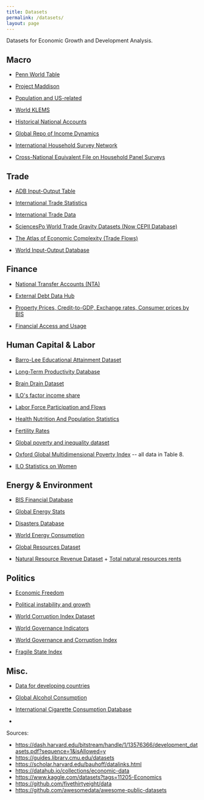```yaml
---
title: Datasets
permalink: /datasets/
layout: page
---
```


Datasets for Economic Growth and Development Analysis.

## Macro

- [Penn World Table](https://www.rug.nl/ggdc/productivity/pwt/?lang=en)

- [Project Maddison](https://www.rug.nl/ggdc/historicaldevelopment/maddison/?lang=en)

- [Population and US-related](https://gsociology.icaap.org/dataupload.html)

- [World KLEMS](http://www.worldklems.net/data.htm)

- [Historical National Accounts](https://www.rug.nl/ggdc/historicaldevelopment/na/)

- [Global Repo of Income Dynamics](https://www.grid-database.org/)

- [International Household Survey Network](https://github.com/ihsn?language=php)

- [Cross-National Equivalent File on Household Panel Surveys](https://www.pdrc.keio.ac.jp/en/paneldata/datasets/jhps-cnef/)


## Trade

- [ADB Input-Output Table](https://data.adb.org/search/content/tags/211)

- [International Trade Statistics](http://www.econostatistics.co.za/)

- [International Trade Data](https://web.archive.org/web/20220119142043/https://www.macalester.edu/research/economics/page/haveman/trade.resources/tradedata.html)

- [SciencesPo World Trade Gravity Datasets (Now CEPII Database)](http://www.cepii.fr/CEPII/en/bdd_modele/bdd_modele.asp)

- [The Atlas of Economic Complexity (Trade Flows)](https://dataverse.harvard.edu/dataverse/atlas)

- [World Input-Output Database](https://www.rug.nl/ggdc/valuechain/wiod/)


## Finance

- [National Transfer Accounts (NTA)](https://ntaccounts.org/web/nta/show/Browse%20database#H-zfl0oo)

- [External Debt Data Hub](http://www.jedh.org/)

- [Property Prices, Credit-to-GDP, Exchange rates, Consumer prices by BIS](https://stats.bis.org/statx/toc/LBS.html)

- [Financial Access and Usage](https://www.kaggle.com/datasets/thedevastator/financial-access-and-usage-data-2004-2016)


## Human Capital & Labor

- [Barro-Lee Educational Attainment Dataset](<http://www.barrolee.com/>)

- [Long-Term Productivity Database](http://longtermproductivity.com/download.html)

- [Brain Drain Dataset](https://web.archive.org/web/20130821012933/https://iab.de/en/daten/iab-brain-drain-data.aspx)

- [ILO's factor income share](https://ilostat.ilo.org/topics/labour-income/)

- [Labor Force Participation and Flows](https://egc.yale.edu/data/Donovan-Lu-Schoellman)

- [Health Nutrition And Population Statistics](https://datacatalog.worldbank.org/search/dataset/0037652/Health-Nutrition-and-Population-Statistics)

- [Fertility Rates](https://data.world/oecd/fertility-rates)

- [Global poverty and inequality dataset](https://www.kaggle.com/datasets/utkarshx27/global-poverty-and-inequality-dataset?select=pip_dataset.csv)

- [Oxford Global Multidimensional Poverty Index](https://ophi.org.uk/multidimensional-poverty-index/data-tables-do-files/) -- all data in Table 8.

- [ILO Statistics on Women](https://ilostat.ilo.org/topics/women/#)


## Energy & Environment

- [BIS Financial Database](https://www.bis.org/statistics/full_data_sets.htm)

- [Global Energy Stats](https://www.kaggle.com/datasets/akhiljethwa/world-energy-statistics)

- [Disasters Database](https://public.emdat.be/)

- [World Energy Consumption](https://www.kaggle.com/datasets/pralabhpoudel/world-energy-consumption)

- [Global Resources Dataset](https://mikedenly.com/datasets/global-resources-dataset)

- [Natural Resource Revenue Dataset](https://www.resourcedata.org/dataset/natural-resource-revenue-dataset) + [Total natural resources rents](https://www.resourcedata.org/dataset/rgi-total-natural-resources-rents-of-gdp-)


## Politics

- [Economic Freedom](https://www.kaggle.com/datasets/gsutters/economic-freedom)

- [Political instability and growth](http://www.bris.ac.uk/Depts/Economics/Growth/swagel.htm)

- [World Corruption Index Dataset](https://www.kaggle.com/datasets/tr1gg3rtrash/global-corruption-index)

- [World Governance Indicators](https://data.world/agriculture/worldwide-gov-indicators)

- [World Governance and Corruption Index](https://www.kaggle.com/datasets/cvengr/government-corruption-data-of-180-countries)

- [Fragile State Index](https://fragilestatesindex.org/excel/)


## Misc.

- [Data for developing countries](http://ipl.econ.duke.edu/dthomas/dev_data/index.html)

- [Global Alcohol Consumption](https://www.kaggle.com/datasets/sansuthi/alcohol-consumption)

- [International Cigarette Consumption Database](https://borealisdata.ca/dataset.xhtml?persistentId=doi:10.5683/SP2/AOVUW7)

- 

Sources:

- <https://dash.harvard.edu/bitstream/handle/1/13576366/development_datasets.pdf?sequence=1&isAllowed=y>
- <https://guides.library.cmu.edu/datasets>
- <https://scholar.harvard.edu/bauhoff/datalinks.html>
- <https://datahub.io/collections/economic-data>
- <https://www.kaggle.com/datasets?tags=11205-Economics>
- <https://github.com/fivethirtyeight/data>
- <https://github.com/awesomedata/awesome-public-datasets>
